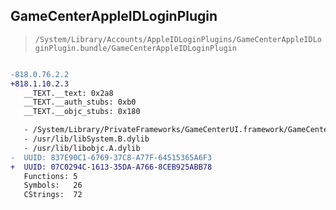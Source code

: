 ## GameCenterAppleIDLoginPlugin

> `/System/Library/Accounts/AppleIDLoginPlugins/GameCenterAppleIDLoginPlugin.bundle/GameCenterAppleIDLoginPlugin`

```diff

-818.0.76.2.2
+818.1.10.2.3
   __TEXT.__text: 0x2a8
   __TEXT.__auth_stubs: 0xb0
   __TEXT.__objc_stubs: 0x180

   - /System/Library/PrivateFrameworks/GameCenterUI.framework/GameCenterUI
   - /usr/lib/libSystem.B.dylib
   - /usr/lib/libobjc.A.dylib
-  UUID: 837E90C1-6769-37C8-A77F-64515365A6F3
+  UUID: 07C0294C-1613-35DA-A766-8CEB925ABB78
   Functions: 5
   Symbols:   26
   CStrings:  72

```
